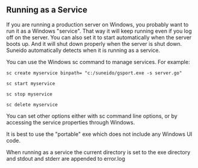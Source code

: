 ## Running as a Service

If you are running a production server on Windows, you probably want to run it as a Windows "service". That way it will keep running even if you log off on the server. You can also set it to start automatically when the server boots up. And it will shut down properly when the server is shut down. Suneido automatically detects when it is running as a service.

You can use the Windows sc command to manage services. For example:

``` suneido
sc create myservice binpath= "c:/suneido/gsport.exe -s server.go"

sc start myservice

sc stop myservice

sc delete myservice
```

You can set other options either with sc command line options, or by accessing the service properties through Windows.

It is best to use the "portable" exe which does not include any Windows UI code.

When running as a service the current directory is set to the exe directory and stdout and stderr are appended to error.log